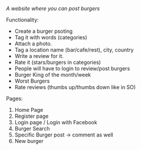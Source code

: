 *A website where you can post burgers*

Functionality: 

- Create a burger psoting
- Tag it with words (categories)
- Attach a photo.
- Tag a location name (bar/cafe/rest), city, country
- Write a review for it.
- Rate it (stars/burgers in categories)
- People will have to login to review/post burgers
- Burger King of the month/week
- Worst Burgers
- Rate reviews (thumbs up/thumbs down like in SO)

Pages:

1. Home Page
2. Register page
3. Login page / Login with Facebook
4. Burger Search
5. Specific Burger post -> comment as well  
6. New burger
